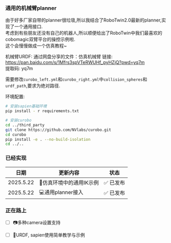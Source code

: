 ### 通用的机械臂planner
由于好多厂家自带的planner很垃圾,所以我结合了RoboTwin2.0最新的planner,实现了一个通用接口.  
考虑到有些朋友还没有自己的机器人,所以顺便给出了RoboTwin中我们最喜欢的cobomagic双臂平台的操控示例啦.  
这个会慢慢做成一个仿真教程~

机械臂URDF:
通过网盘分享的文件：仿真机械臂
链接: https://pan.baidu.com/s/1Mfrs3spVTeRWUHf_pyHZjQ?pwd=yq7m  
提取码: yq7m 

需要修改`curobo_left.yml`和`curobo_right.yml`中`collision_spheres`和`urdf_path`,要求为绝对路径.

环境配置:
```bash
# 安装sapien基础环境
pip install - r requirements.txt

# 安装curobo
cd ../third_party
git clone https://github.com/NVlabs/curobo.git
cd curobo
pip install -e . --no-build-isolation
cd ../..
```

### 已经实现
| 日期       | 更新内容                          | 状态     |
|------------|----------------------------------|----------|
| 2025.5.22 | 🤖仿真环境中的通用IK示例              | ✅ 已发布 |
| 2025.5.22 | 💻通用planner接入                   | ✅ 已发布 |

### 正在路上
- [ ] 📷多种camera设置支持
- [ ] 📖URDF, sapien使用简单教学与示例

